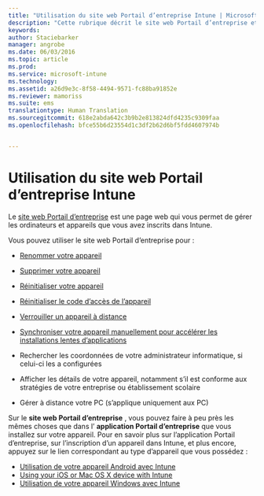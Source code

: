 ```yaml
---
title: "Utilisation du site web Portail d’entreprise Intune | Microsoft Intune"
description: "Cette rubrique décrit le site web Portail d’entreprise et fournit des liens menant vers les procédures de réalisation des tâches que vous pouvez effectuer sur ce site web"
keywords: 
author: Staciebarker
manager: angrobe
ms.date: 06/03/2016
ms.topic: article
ms.prod: 
ms.service: microsoft-intune
ms.technology: 
ms.assetid: a26d9e3c-8f58-4494-9571-fc88ba91852e
ms.reviewer: mamoriss
ms.suite: ems
translationtype: Human Translation
ms.sourcegitcommit: 618e2abda642c3b9b2e813824dfd4235c9309faa
ms.openlocfilehash: bfce55b6d23554d1c3df2b62d6bf5fdd4607974b


---
```


# Utilisation du site web Portail d’entreprise Intune
Le [site web Portail d’entreprise](http://portal.manage.microsoft.com) est une page web qui vous permet de gérer les ordinateurs et appareils que vous avez inscrits dans Intune.

Vous pouvez utiliser le site web Portail d’entreprise pour :

-   [Renommer votre appareil](rename-your-device-cpwebsite.md)

-   [Supprimer votre appareil](remove-your-device-cpwebsite.md)

-   [Réinitialiser votre appareil](reset-your-device-cpwebsite.md)

-   [Réinitialiser le code d’accès de l’appareil](reset-your-passcode-cpwebsite.md)

-   [Verrouiller un appareil à distance](remote-lock-your-device-cpwebsite.md)

-   [Synchroniser votre appareil manuellement pour accélérer les installations lentes d’applications](sync-your-device-manually-cpwebsite.md)

-   Rechercher les coordonnées de votre administrateur informatique, si celui-ci les a configurées

-   Afficher les détails de votre appareil, notamment s’il est conforme aux stratégies de votre entreprise ou établissement scolaire

-   Gérer à distance votre PC (s’applique uniquement aux PC)

Sur le **site web Portail d’entreprise** , vous pouvez faire à peu près les mêmes choses que dans l’ **application Portail d’entreprise** que vous installez sur votre appareil. Pour en savoir plus sur l’application Portail d’entreprise, sur l’inscription d’un appareil dans Intune, et plus encore, appuyez sur le lien correspondant au type d’appareil que vous possédez :

- [Utilisation de votre appareil Android avec Intune](using-your-android-device-with-intune.md)
- [Using your iOS or Mac OS X device with Intune](using-your-ios-or-mac-os-x-device-with-intune.md)
- [Utilisation de votre appareil Windows avec Intune](using-your-windows-device-with-intune.md)



<!--HONumber=Jul16_HO4-->


